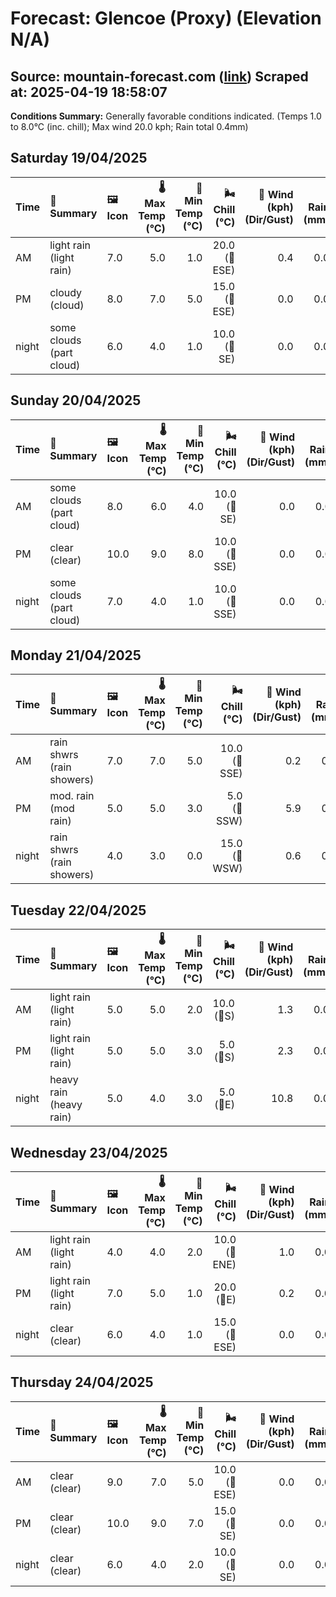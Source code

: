 # Forecast: Glencoe (Proxy) (Elevation N/A)
**Source:** mountain-forecast.com ([link](https://www.mountain-forecast.com/peaks/Bidean-nam-Bian/forecasts/500))
**Scraped at:** 2025-04-19 18:58:07
---

**Conditions Summary:** Generally favorable conditions indicated. (Temps 1.0 to 8.0°C (inc. chill); Max wind 20.0 kph; Rain total 0.4mm)

## Saturday 19/04/2025
| **Time** | **📝 Summary** | **🖼️ Icon** | **🌡️ Max Temp (°C)** | **🥶 Min Temp (°C)** | **🌬️ Chill (°C)** | **💨 Wind (kph) (Dir/Gust)** | **💧 Rain (mm)** | **❄️ Snow (cm)** | **☁️ Cloud Base (m)** | **🧊 Freezing Lvl (m)** |
|:------- |:------- |:----- |--------------: |-------------: |-----------: |---------------------: |---------: |----------: |---------------: |----------------: |
| AM      | light rain<br><span class="icon-desc">(light rain)</span> | 7.0 | 5.0 | 1.0 | 20.0<br>(🧭ESE) | 0.4 | 0.0 | 300 | 1150 |
| PM      | cloudy<br><span class="icon-desc">(cloud)</span> | 8.0 | 7.0 | 5.0 | 15.0<br>(🧭ESE) | 0.0 | 0.0 | 1950 | 1350 |
| night   | some clouds<br><span class="icon-desc">(part cloud)</span> | 6.0 | 4.0 | 1.0 | 10.0<br>(🧭SE) | 0.0 | 0.0 | 2450 | 1400 |

## Sunday 20/04/2025
| **Time** | **📝 Summary** | **🖼️ Icon** | **🌡️ Max Temp (°C)** | **🥶 Min Temp (°C)** | **🌬️ Chill (°C)** | **💨 Wind (kph) (Dir/Gust)** | **💧 Rain (mm)** | **❄️ Snow (cm)** | **☁️ Cloud Base (m)** | **🧊 Freezing Lvl (m)** |
|:------- |:------- |:----- |--------------: |-------------: |-----------: |---------------------: |---------: |----------: |---------------: |----------------: |
| AM      | some clouds<br><span class="icon-desc">(part cloud)</span> | 8.0 | 6.0 | 4.0 | 10.0<br>(🧭SE) | 0.0 | 0.0 | 1850 | 1600 |
| PM      | clear<br><span class="icon-desc">(clear)</span> | 10.0 | 9.0 | 8.0 | 10.0<br>(🧭SSE) | 0.0 | 0.0 | 2150 | 1700 |
| night   | some clouds<br><span class="icon-desc">(part cloud)</span> | 7.0 | 4.0 | 1.0 | 10.0<br>(🧭SSE) | 0.0 | 0.0 | 1600 | 1650 |

## Monday 21/04/2025
| **Time** | **📝 Summary** | **🖼️ Icon** | **🌡️ Max Temp (°C)** | **🥶 Min Temp (°C)** | **🌬️ Chill (°C)** | **💨 Wind (kph) (Dir/Gust)** | **💧 Rain (mm)** | **❄️ Snow (cm)** | **☁️ Cloud Base (m)** | **🧊 Freezing Lvl (m)** |
|:------- |:------- |:----- |--------------: |-------------: |-----------: |---------------------: |---------: |----------: |---------------: |----------------: |
| AM      | rain shwrs<br><span class="icon-desc">(rain showers)</span> | 7.0 | 7.0 | 5.0 | 10.0<br>(🧭SSE) | 0.2 | 0.0 | 1600 | 1550 |
| PM      | mod. rain<br><span class="icon-desc">(mod rain)</span> | 5.0 | 5.0 | 3.0 | 5.0<br>(🧭SSW) | 5.9 | 0.0 | 350 | 1300 |
| night   | rain shwrs<br><span class="icon-desc">(rain showers)</span> | 4.0 | 3.0 | 0.0 | 15.0<br>(🧭WSW) | 0.6 | 0.0 | 300 | 1100 |

## Tuesday 22/04/2025
| **Time** | **📝 Summary** | **🖼️ Icon** | **🌡️ Max Temp (°C)** | **🥶 Min Temp (°C)** | **🌬️ Chill (°C)** | **💨 Wind (kph) (Dir/Gust)** | **💧 Rain (mm)** | **❄️ Snow (cm)** | **☁️ Cloud Base (m)** | **🧊 Freezing Lvl (m)** |
|:------- |:------- |:----- |--------------: |-------------: |-----------: |---------------------: |---------: |----------: |---------------: |----------------: |
| AM      | light rain<br><span class="icon-desc">(light rain)</span> | 5.0 | 5.0 | 2.0 | 10.0<br>(🧭S) | 1.3 | 0.0 | 650 | 1100 |
| PM      | light rain<br><span class="icon-desc">(light rain)</span> | 5.0 | 5.0 | 3.0 | 5.0<br>(🧭S) | 2.3 | 0.0 | 250 | 1250 |
| night   | heavy rain<br><span class="icon-desc">(heavy rain)</span> | 5.0 | 4.0 | 3.0 | 5.0<br>(🧭E) | 10.8 | 0.0 | 300 | 1300 |

## Wednesday 23/04/2025
| **Time** | **📝 Summary** | **🖼️ Icon** | **🌡️ Max Temp (°C)** | **🥶 Min Temp (°C)** | **🌬️ Chill (°C)** | **💨 Wind (kph) (Dir/Gust)** | **💧 Rain (mm)** | **❄️ Snow (cm)** | **☁️ Cloud Base (m)** | **🧊 Freezing Lvl (m)** |
|:------- |:------- |:----- |--------------: |-------------: |-----------: |---------------------: |---------: |----------: |---------------: |----------------: |
| AM      | light rain<br><span class="icon-desc">(light rain)</span> | 4.0 | 4.0 | 2.0 | 10.0<br>(🧭ENE) | 1.0 | 0.0 | 300 | 1250 |
| PM      | light rain<br><span class="icon-desc">(light rain)</span> | 7.0 | 5.0 | 1.0 | 20.0<br>(🧭E) | 0.2 | 0.0 | 300 | 1350 |
| night   | clear<br><span class="icon-desc">(clear)</span> | 6.0 | 4.0 | 1.0 | 15.0<br>(🧭ESE) | 0.0 | 0.0 | 650 | 1450 |

## Thursday 24/04/2025
| **Time** | **📝 Summary** | **🖼️ Icon** | **🌡️ Max Temp (°C)** | **🥶 Min Temp (°C)** | **🌬️ Chill (°C)** | **💨 Wind (kph) (Dir/Gust)** | **💧 Rain (mm)** | **❄️ Snow (cm)** | **☁️ Cloud Base (m)** | **🧊 Freezing Lvl (m)** |
|:------- |:------- |:----- |--------------: |-------------: |-----------: |---------------------: |---------: |----------: |---------------: |----------------: |
| AM      | clear<br><span class="icon-desc">(clear)</span> | 9.0 | 7.0 | 5.0 | 10.0<br>(🧭ESE) | 0.0 | 0.0 | - | 1700 |
| PM      | clear<br><span class="icon-desc">(clear)</span> | 10.0 | 9.0 | 7.0 | 15.0<br>(🧭SE) | 0.0 | 0.0 | 950 | 1750 |
| night   | clear<br><span class="icon-desc">(clear)</span> | 6.0 | 4.0 | 2.0 | 10.0<br>(🧭SE) | 0.0 | 0.0 | 850 | 1550 |